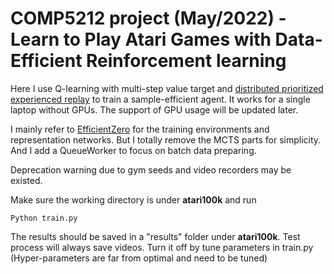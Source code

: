 # COMP5212 project (May/2022) - Learn to Play Atari Games with Data-Efficient Reinforcement learning



Here I use Q-learning with multi-step value target and 
[distributed prioritized experienced replay](https://arxiv.org/pdf/1803.00933.pdf)
to train a sample-efficient agent. It works for a single laptop without GPUs. The support of GPU 
usage will be updated later.

I mainly refer to [EfficientZero](https://github.com/YeWR/EfficientZero) for the training environments and 
representation networks. But I totally remove the MCTS parts for simplicity. And I add a QueueWorker to
focus on batch data preparing.

Deprecation warning due to gym seeds and video recorders may be existed.

Make sure the working directory is under **atari100k** and run

`
Python train.py
`

The results should be saved in a "results" folder under **atari100k**. Test process will always save videos.
Turn it off by tune parameters in train.py (Hyper-parameters are far from optimal and need to be tuned)
